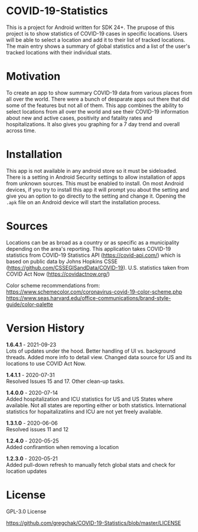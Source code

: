 # COVID-19-Statistics

This is a project for Android written for SDK 24+.  The prupose of this project is to show statistics of COVID-19 cases in specific locations.  Users will be able to select a location and add it to their list of tracked locations.  The main entry shows a summary of global statistics and a list of the user's tracked locations with their individual stats.  

# Motivation
To create an app to show summary COVID-19 data from various places from all over the world.  There were a bunch of desparate apps out there that did some of the features but not all of them.  This app combines the ability to select locations from all over the world and see their COVID-19 information about new and active cases, positivity and fatality rates and hospitalizations.  It also gives you graphing for a 7 day trend and overall across time. 

# Installation
This app is not available in any android store so it must be sideloaded.  There is a setting in Android Security settings to allow installation of apps from unknown sources.  This must be enabled to install.  On most Android devices, if you try to install this app it will prompt you about the setting and give you an option to go directly to the setting and change it. Opening the `.apk` file on an Android device will start the installation process.

# Sources
Locations can be as broad as a country or as specific as a municipality depending on the area's reporting.  This application takes COVID-19 statistics from COVID-19 Statistics API (https://covid-api.com/) which is based on public data by Johns Hopkins CSSE (https://github.com/CSSEGISandData/COVID-19). U.S. statistics taken from COVID Act Now (https://covidactnow.org/)


Color scheme recommendations from:   
https://www.schemecolor.com/coronavirus-covid-19-color-scheme.php 
https://www.seas.harvard.edu/office-communications/brand-style-guide/color-palette  

# Version History

**1.6.4.1** - 2021-09-23  
Lots of updates under the hood.  Better handling of UI vs. background threads. Added more info to detail view.  Changed data source for US and its locations to use COVID Act Now.  

**1.4.1.1** - 2020-07-31  
Resolved Issues 15 and 17.  Other clean-up tasks.

**1.4.0.0** - 2020-07-14   
Added hospitalization and ICU statistics for US and US States where available. Not all states are reporting either or both statistics. International statistics for hopaitalizatiins and ICU are not yet freely available.

**1.3.1.0** - 2020-06-06  
Resolved issues 11 and 12 

**1.2.4.0** - 2020-05-25  
Added confiramtion when removing a location

**1.2.3.0** - 2020-05-21  
Added pull-down refresh to manually fetch global stats and check for location updates

# License
GPL-3.0 License

https://github.com/gregchak/COVID-19-Statistics/blob/master/LICENSE
